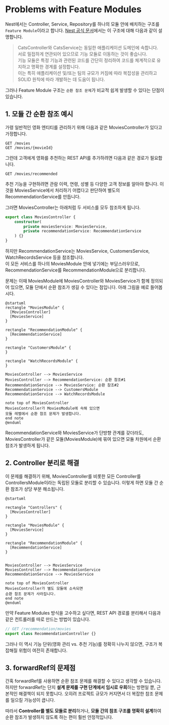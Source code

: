 # Problems with Feature Modules

Nest에서는 Controller, Service, Repository를 하나의 모듈 안에 배치하는 구조를 `Feature Module`이라고 합니다. [Nest 공식 문서](https://docs.nestjs.com/modules#feature-modules)에서는 이 구조에 대해 다음과 같이 설명합니다.

> CatsController와 CatsService는 동일한 애플리케이션 도메인에 속합니다.\
> 서로 밀접하게 연관되어 있으므로 기능 모듈로 이동하는 것이 좋습니다.\
> 기능 모듈은 특정 기능과 관련된 코드를 간단히 정리하여 코드를 체계적으로 유지하고 명확한 경계를 설정합니다.\
> 이는 특히 애플리케이션 및/또는 팀의 규모가 커짐에 따라 복잡성을 관리하고 SOLID 원칙에 따라 개발하는 데 도움이 됩니다.

그러나 Feature Module 구조는 `순환 참조 문제`가 비교적 쉽게 발생할 수 있다는 단점이 있습니다.

## 1. 모듈 간 순환 참조 예시

가령 일반적인 영화 엔티티를 관리하기 위해 다음과 같은 MoviesController가 있다고 가정합니다.

```
GET /movies
GET /movies/{movieId}
```

그런데 고객에게 영화를 추천하는 REST API를 추가하려면 다음과 같은 경로가 필요합니다.

```
GET /movies/recommended
```

추천 기능을 구현하려면 관람 이력, 연령, 성별 등 다양한 고객 정보를 알아야 합니다. 이것을 MoviesService에서 처리하기 어렵다고 판단하여 별도의 RecommendationService를 만듭니다.

그러면 MoviesController는 아래처럼 두 서비스를 모두 참조하게 됩니다.

```ts
export class MoviesController {
    constructor(
        private moviesService: MoviesService,
        private recommendationService: RecommendationService
    ) {}
}
```

하지만 RecommendationService는 MoviesService, CustomersService, WatchRecordsService 등을 참조합니다.\
이 모든 서비스를 하나의 MoviesModule 안에 넣기에는 부담스러우므로, RecommendationService를 RecommendationModule으로 분리합니다.

문제는 이때 MoviesModule에 MoviesController와 MoviesService가 함께 정의되어 있으면, 모듈 단에서 순환 참조가 생길 수 있다는 점입니다. 아래 그림을 예로 들어봅시다.

```plantuml
@startuml
rectangle "MoviesModule" {
  [MoviesController]
  [MoviesService]
}

rectangle "RecommendationModule" {
  [RecommendationService]
}

rectangle "CustomersModule" {
}

rectangle "WatchRecordsModule" {
}

MoviesController --> MoviesService
MoviesController --> RecommendationService: 순환 참조#1
RecommendationService --> MoviesService: 순환 참조#2
RecommendationService --> CustomersModule
RecommendationService --> WatchRecordsModule

note top of MoviesController
MoviesController가 MoviesModule에 속해 있으면
모듈 레벨에서 순환 참조 문제가 발생합니다.
end note
@enduml
```

RecommendationService와 MoviesService가 단방향 관계를 갖더라도, MoviesController가 같은 모듈(MoviesModule)에 묶여 있으면 모듈 차원에서 순환 참조가 발생하게 됩니다.

## 2. Controller 분리로 해결

이 문제를 해결하기 위해, MoviesController를 비롯한 모든 Controller를 ControllersModule이라는 독립된 모듈로 분리할 수 있습니다. 이렇게 하면 모듈 간 순환 참조가 상당 부분 해소됩니다.

```plantuml
@startuml

rectangle "Controllers" {
  [MoviesController]
}

rectangle "MoviesModule" {
  [MoviesService]
}

rectangle "RecommendationModule" {
  [RecommendationService]
}


MoviesController --> MoviesService
MoviesController --> RecommendationService
RecommendationService --> MoviesService

note top of MoviesController
MoviesController가 별도 모듈에 소속되면
순환 참조 문제가 사라집니다.
end note
@enduml
```

만약 Feature Modules 방식을 고수하고 싶다면, REST API 경로를 분리해서 다음과 같은 컨트롤러를 따로 만드는 방법이 있습니다.

```ts
// GET /recommendation/movies
export class RecommendationController {}
```

그러나 이 역시 기능 단위(영화 관리 vs. 추천 기능)를 정확히 나누지 않으면, 구조가 복잡해질 위험이 여전히 존재합니다.

## 3. forwardRef의 문제점

간혹 forwardRef를 사용하면 순환 참조 문제를 해결할 수 있다고 생각할 수 있습니다.\
하지만 forwardRef는 단지 **설계 문제를 구현 단계에서 임시로 우회**하는 방편일 뿐, 근본적인 해결책이 되지 못합니다. 오히려 프로젝트 규모가 커지면서 더 복잡한 참조 문제를 일으킬 가능성이 큽니다.

따라서 **Controller를 별도 모듈로 분리**하거나, **모듈 간의 참조 구조를 명확히 설계**하여 순환 참조가 발생하지 않도록 하는 편이 훨씬 안정적입니다.
